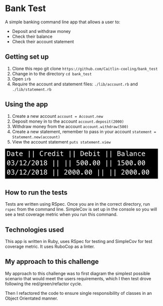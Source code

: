 # Bank Test
A simple banking command line app that allows a user to:
- Deposit and withdraw money
- Check their balance
- Check their account statement

## Getting set up

1. Clone this repo git clone `https://github.com/Caitlin-cooling/bank_test`
2. Change in to the directory `cd bank_test`
3. Open `irb`
4. Require the account and statement files: `./lib/account.rb` and `./lib/statement.rb`

## Using the app

1. Create a new account `account = Account.new`
2. Deposit money in to the account `account.deposit(2000)`
3. Withdraw money from the account `account.withdraw(500)`
4. Create a new statement, remember to pass in your account `statement = Statement.new(account)`
5. View the account statement `puts statement.view`

![Alt text](new_statement.png)

## How to run the tests
Tests are written using RSpec. Once you are in the correct directory, run `rspec` from the command line. SimpleCov is set up in the console so you will see a test coverage metric when you run this command.

## Technologies used
This app is written in Ruby, uses RSpec for testing and SimpleCov for test coverage metric. It uses RuboCop as a linter.

## My approach to this challenge
My approach to this challenge was to first diagram the simplest possible scenario that would meet the users requirements, which I then test drove following the red/green/refactor cycle.

Then I refactored the code to ensure single responsibility of classes in an Object Orientated manner.
